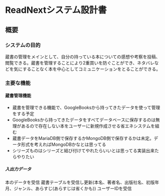 # ReadNextシステム設計書
## 概要
### システムの目的
蔵書の管理をメインとして、自分の持っている本についての感想や考察を投稿、閲覧できる。蔵書を管理することにより2重買いを防ぐことができ、ネタバレなどを気にすることなく本を中心としてコミュニケーションをとることができる。

### 主要な機能
#### 蔵書管理機能
- 蔵書を管理できる機能で、GoogleBooksから持ってきたデータを使って管理をする予定
- GoogleBooksから持ってきたデータをすべてデータベースに保存するのは無理があるので存在しない本をユーザーに新規作成させる省エネシステムを組む
- 蔵書データをMariaDB側で保存するかMongoDB側で保存するかは未定。データ形式を考えればMongoDBかなとは思ってる
- シリーズものはシリーズと結び付けてやれたらいいとは思ってる実装出来たらやりたい

##### 入出力データ
本のデータを受信
蔵書テーブルを受信し更新(本名、著者名、出版社名、初版年月、ジャンル、あらすじ(あらすじは省くかも))
ユーザーIDを受信

#### 